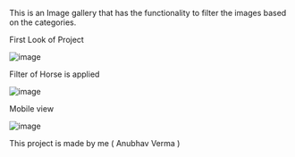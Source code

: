 This is an Image gallery  that has the functionality to filter the images based on the categories.

First Look of Project 

![image](https://github.com/Anubhav-dev-web/CodeClauseInternship_Image-Gallery/assets/80172002/0f2b6d4b-097a-4c87-a362-0daeb0ab0a19)


Filter of Horse is applied

![image](https://github.com/Anubhav-dev-web/CodeClauseInternship_Image-Gallery/assets/80172002/7a911b7e-5d7c-4a8c-ad21-3d7b5d977f74)

Mobile view 

![image](https://github.com/Anubhav-dev-web/CodeClauseInternship_Image-Gallery/assets/80172002/4a2c0f1a-17e5-4705-9cec-64480dfb3e05)



This project is made by me ( Anubhav Verma )
 
